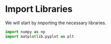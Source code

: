 # Import Libraries

We will start by importing the necessary libraries.

```python
import numpy as np
import matplotlib.pyplot as plt
```
